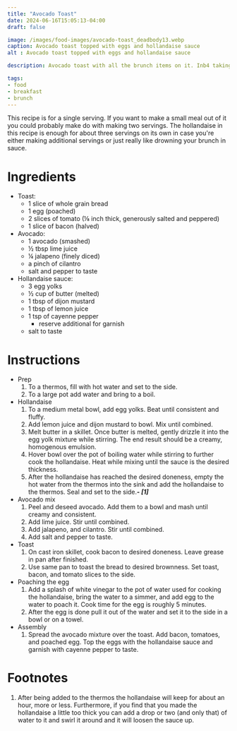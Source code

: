 ```yaml
---
title: "Avocado Toast"
date: 2024-06-16T15:05:13-04:00
draft: false

image: /images/food-images/avocado-toast_deadbody13.webp
caption: Avocado toast topped with eggs and hollandaise sauce
alt : Avocado toast topped with eggs and hollandaise sauce

description: Avocado toast with all the brunch items on it. Inb4 taking out a loan to make rent

tags:
- food
- breakfast
- brunch
---
```


This recipe is for a single serving. If you want to make a small meal out of it you could probably make do with making two servings. The hollandaise in this recipe is enough for about three servings on its own in case you're either making additional servings or just really like drowning your brunch in sauce.

# Ingredients
- Toast:
    - 1 slice of whole grain bread
    - 1 egg (poached)
    - 2 slices of tomato (&frac18; inch thick, generously salted and peppered)
    - 1 slice of bacon (halved)
- Avocado:
    - 1 avocado (smashed)
    - &frac12; tbsp lime juice
    - &frac14; jalapeno (finely diced)
    - a pinch of cilantro
    - salt and pepper to taste
- Hollandaise sauce:
    - 3 egg yolks
    - &frac12; cup of butter (melted)
    - 1 tbsp of dijon mustard
    - 1 tbsp of lemon juice
    - 1 tsp of cayenne pepper
        - reserve additional for garnish
    - salt to taste

# Instructions
- Prep
    1. To a thermos, fill with hot water and set to the side.
    1. To a large pot add water and bring to a boil.
- Hollandaise
    1. To a medium metal bowl, add egg yolks. Beat until consistent and fluffy.
    1. Add lemon juice and dijon mustard to bowl. Mix until combined.
    1. Melt butter in a skillet. Once butter is melted, gently drizzle it into the egg yolk mixture while stirring. The end result should be a creamy, homogenous emulsion.
    1. Hover bowl over the pot of boiling water while stirring to further cook the hollandaise. Heat while mixing until the sauce is the desired thickness.
    1. After the hollandaise has reached the desired doneness, empty the hot water from the thermos into the sink and add the hollandaise to the thermos. Seal and set to the side.***- [1]***
- Avocado mix
    1. Peel and deseed avocado. Add them to a bowl and mash until creamy and consistent.
    1. Add lime juice. Stir until combined.
    1. Add jalapeno, and cilantro. Stir until combined.
    1. Add salt and pepper to taste.
- Toast
    1. On cast iron skillet, cook bacon to desired doneness. Leave grease in pan after finished.
    1. Use same pan to toast the bread to desired brownness. Set toast, bacon, and tomato slices to the side.
- Poaching the egg
    1. Add a splash of white vinegar to the pot of water used for cooking the hollandaise, bring the water to a simmer, and add egg to the water to poach it. Cook time for the egg is roughly 5 minutes.
    1. After the egg is done pull it out of the water and set it to the side in a bowl or on a towel.
- Assembly
    1. Spread the avocado mixture over the toast. Add bacon, tomatoes, and poached egg. Top the eggs with the hollandaise sauce and garnish with cayenne pepper to taste.

<div class="footnotes">

# Footnotes
1. After being added to the thermos the hollandaise will keep for about an hour, more or less. Furthermore, if you find that you made the hollandaise a little too thick you can add a drop or two (and only that) of water to it and swirl it around and it will loosen the sauce up.

</div>
